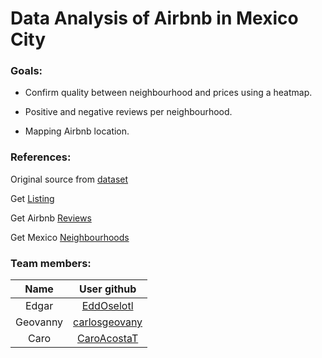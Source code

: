 # Data Analysis of Airbnb in Mexico City


### **Goals:**

- Confirm quality between neighbourhood and prices using a heatmap.

- Positive and negative reviews per neighbourhood.

- Mapping Airbnb location.


### **References:**

Original source from [dataset](http://insideairbnb.com/get-the-data.html)

Get [Listing](http://data.insideairbnb.com/mexico/df/mexico-city/2020-05-24/data/listings.csv.gz)

Get Airbnb [Reviews](http://data.insideairbnb.com/mexico/df/mexico-city/2020-05-24/data/reviews.csv.gz)

Get Mexico [Neighbourhoods](http://data.insideairbnb.com/mexico/df/mexico-city/2020-05-24/visualisations/neighbourhoods.geojson)

### **Team members:**

|Name|User github|
|:--:|:--:|
|Edgar|[EddOselotl](https://github.com/EddOselotl)|
|Geovanny|[carlosgeovany](https://github.com/carlosgeovany)|
|Caro| [CaroAcostaT](http://github.com/CaroAcostaT)|
